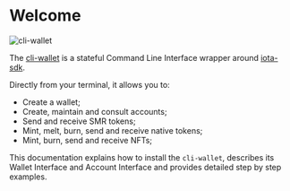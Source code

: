 # Welcome

![cli-wallet](/img/cli-wallet.gif)

The [cli-wallet](https://github.com/iotaledger/iota-sdk/tree/develop/cli) is a stateful Command Line Interface wrapper around
[iota-sdk](https://github.com/iotaledger/iota-sdk).

Directly from your terminal, it allows you to:

- Create a wallet;
- Create, maintain and consult accounts;
- Send and receive SMR tokens;
- Mint, melt, burn, send and receive native tokens;
- Mint, burn, send and receive NFTs;

This documentation explains how to install the `cli-wallet`, describes its Wallet Interface and Account
Interface and provides detailed step by step examples.
